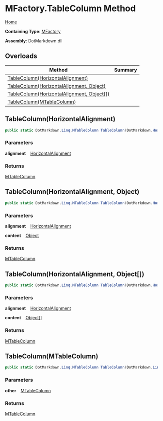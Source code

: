 # MFactory\.TableColumn Method

[Home](../../../../README.md)

**Containing Type**: [MFactory](../README.md)

**Assembly**: DotMarkdown\.dll

## Overloads

| Method | Summary |
| ------ | ------- |
| [TableColumn(HorizontalAlignment)](#DotMarkdown_Linq_MFactory_TableColumn_DotMarkdown_HorizontalAlignment_) | |
| [TableColumn(HorizontalAlignment, Object)](#DotMarkdown_Linq_MFactory_TableColumn_DotMarkdown_HorizontalAlignment_System_Object_) | |
| [TableColumn(HorizontalAlignment, Object\[\])](#DotMarkdown_Linq_MFactory_TableColumn_DotMarkdown_HorizontalAlignment_System_Object___) | |
| [TableColumn(MTableColumn)](#DotMarkdown_Linq_MFactory_TableColumn_DotMarkdown_Linq_MTableColumn_) | |

## TableColumn\(HorizontalAlignment\) <a id="DotMarkdown_Linq_MFactory_TableColumn_DotMarkdown_HorizontalAlignment_"></a>

```csharp
public static DotMarkdown.Linq.MTableColumn TableColumn(DotMarkdown.HorizontalAlignment alignment)
```

### Parameters

**alignment** &ensp; [HorizontalAlignment](../../../HorizontalAlignment/README.md)

### Returns

[MTableColumn](../../MTableColumn/README.md)

## TableColumn\(HorizontalAlignment, Object\) <a id="DotMarkdown_Linq_MFactory_TableColumn_DotMarkdown_HorizontalAlignment_System_Object_"></a>

```csharp
public static DotMarkdown.Linq.MTableColumn TableColumn(DotMarkdown.HorizontalAlignment alignment, object content)
```

### Parameters

**alignment** &ensp; [HorizontalAlignment](../../../HorizontalAlignment/README.md)

**content** &ensp; [Object](https://docs.microsoft.com/en-us/dotnet/api/system.object)

### Returns

[MTableColumn](../../MTableColumn/README.md)

## TableColumn\(HorizontalAlignment, Object\[\]\) <a id="DotMarkdown_Linq_MFactory_TableColumn_DotMarkdown_HorizontalAlignment_System_Object___"></a>

```csharp
public static DotMarkdown.Linq.MTableColumn TableColumn(DotMarkdown.HorizontalAlignment alignment, params object[] content)
```

### Parameters

**alignment** &ensp; [HorizontalAlignment](../../../HorizontalAlignment/README.md)

**content** &ensp; [Object](https://docs.microsoft.com/en-us/dotnet/api/system.object)\[\]

### Returns

[MTableColumn](../../MTableColumn/README.md)

## TableColumn\(MTableColumn\) <a id="DotMarkdown_Linq_MFactory_TableColumn_DotMarkdown_Linq_MTableColumn_"></a>

```csharp
public static DotMarkdown.Linq.MTableColumn TableColumn(DotMarkdown.Linq.MTableColumn other)
```

### Parameters

**other** &ensp; [MTableColumn](../../MTableColumn/README.md)

### Returns

[MTableColumn](../../MTableColumn/README.md)

